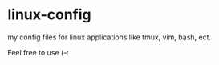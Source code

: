 # linux-config
my config files for linux applications like tmux, vim, bash, ect.

Feel free to use (-:
